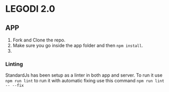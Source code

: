 # LEGODI 2.0

## APP

1. Fork and Clone the repo.
2. Make sure you go inside the app folder and then `npm install`.
3.

### Linting
StandardJs has been setup as a linter in both app and server.
To run it use `npm run lint` to run it with automatic fixing use this command `npm run lint -- --fix`

